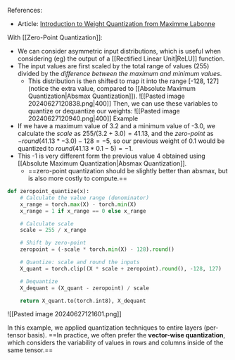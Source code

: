 References:
- Article: [Introduction to Weight Quantization from Maximme Labonne](https://towardsdatascience.com/introduction-to-weight-quantization-2494701b9c0c)


With [[Zero-Point Quantization]]:
- We can consider asymmetric input distributions, which is useful when considering (eg) the output of a [[Rectified Linear Unit|ReLU]] function. 
- The input values are first scaled by the total range of values (255) divided by the *difference between the maximum and minimum values*.
	- This distribution is then shifted to map it into the range \[-128, 127\] (notice the extra value, compared to [[Absolute Maximum Quantization|Absmax Quantization]]).
![[Pasted image 20240627120838.png|400]]
Then, we can use these variables to quantize or dequantize our weights:
![[Pasted image 20240627120940.png|400]]
Example
- If we have a maximum value of 3.2 and a minimum value of -3.0, we calculate the *scale* as $255/(3.2+3.0) = 41.13$, and the *zero-point* as $-round(41.13 * -3.0) - 128 = -5$, so our previous weight of 0.1 would be quantized to $round(41.13*0.1-5) = -1$.
- This -1 is very different form the previous value 4 obtained using [[Absolute Maximum Quantization|Absmax Quantization]].
	- ==zero-point quantization should be slightly better than absmax, but is also more costly to compute.==
```python
def zeropoint_quantize(x):
	# Calculate the value range (denominator)
	x_range = torch.max(X) - torch.min(X)
	x_range = 1 if x_range == 0 else x_range

	# Calculate scale
	scale = 255 / x_range

	# Shift by zero-point
	zeropoint = (-scale * torch.min(X) - 128).round()

	# Quantize: scale and round the inputs
	X_quant = torch.clip((X * scale + zeropoint).round(), -128, 127)

	# Dequantize
	X_dequant = (X_quant - zeropoint) / scale

	return X_quant.to(torch.int8), X_dequant
```


![[Pasted image 20240627121601.png]]

In this example, we applied quantization techniques to entire layers (per-tensor basis). ==In practice, we often prefer the **vector-wise quantization**, which considers the variability of values in rows and columns inside of the same tensor.==